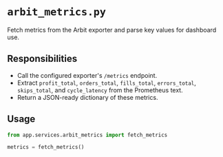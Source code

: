 # `arbit_metrics.py`

Fetch metrics from the Arbit exporter and parse key values for dashboard use.

## Responsibilities

- Call the configured exporter's `/metrics` endpoint.
- Extract `profit_total`, `orders_total`, `fills_total`, `errors_total`, `skips_total`, and `cycle_latency` from the Prometheus text.
- Return a JSON-ready dictionary of these metrics.

## Usage

```python
from app.services.arbit_metrics import fetch_metrics

metrics = fetch_metrics()
```
